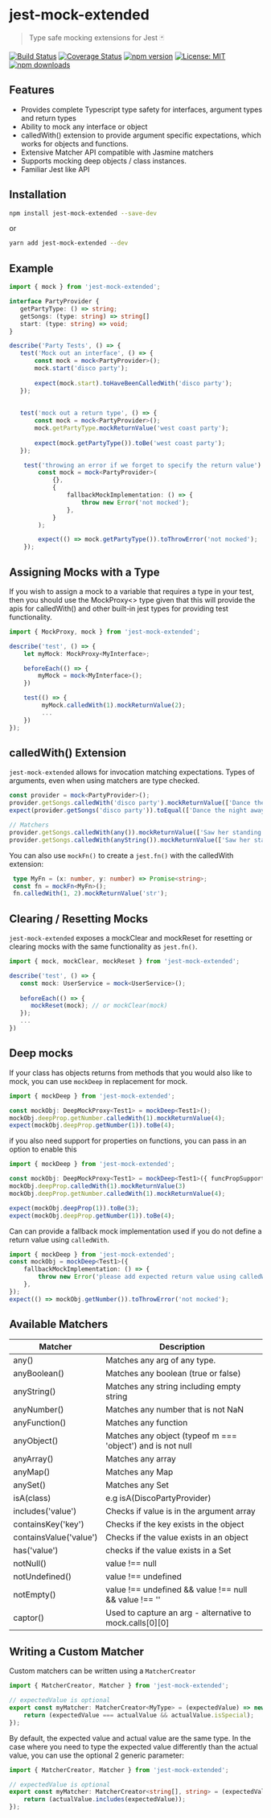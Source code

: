 # jest-mock-extended
> Type safe mocking extensions for Jest 🃏

[![Build Status](https://travis-ci.com/marchaos/jest-mock-extended.svg?branch=master)](https://travis-ci.com/marchaos/jest-mock-extended)
[![Coverage Status](https://coveralls.io/repos/github/marchaos/jest-mock-extended/badge.svg?branch=master)](https://coveralls.io/github/marchaos/jest-mock-extended?branch=master)
[![npm version](https://badge.fury.io/js/jest-mock-extended.svg)](https://badge.fury.io/js/jest-mock-extended)
[![License: MIT](https://img.shields.io/badge/License-MIT-yellow.svg)](https://opensource.org/licenses/MIT)
[![npm downloads](https://badgen.net/npm/dw/jest-mock-extended)](https://badge.fury.io/js/jest-mock-extended)

## Features
- Provides complete Typescript type safety for interfaces, argument types and return types
- Ability to mock any interface or object
- calledWith() extension to provide argument specific expectations, which works for objects and functions.
- Extensive Matcher API compatible with Jasmine matchers
- Supports mocking deep objects / class instances.
- Familiar Jest like API

## Installation
```bash
npm install jest-mock-extended --save-dev
```
or
```bash
yarn add jest-mock-extended --dev
```

## Example

```ts
import { mock } from 'jest-mock-extended';

interface PartyProvider {
   getPartyType: () => string;
   getSongs: (type: string) => string[]
   start: (type: string) => void;
}

describe('Party Tests', () => {
   test('Mock out an interface', () => {
       const mock = mock<PartyProvider>();
       mock.start('disco party');
       
       expect(mock.start).toHaveBeenCalledWith('disco party');
   });
   
   
   test('mock out a return type', () => {
       const mock = mock<PartyProvider>();
       mock.getPartyType.mockReturnValue('west coast party');
       
       expect(mock.getPartyType()).toBe('west coast party');
   });

    test('throwing an error if we forget to specify the return value')
        const mock = mock<PartyProvider>(
            {},
            {
                fallbackMockImplementation: () => {
                    throw new Error('not mocked');
                },
            }
        );

        expect(() => mock.getPartyType()).toThrowError('not mocked');
    });
```

## Assigning Mocks with a Type

If you wish to assign a mock to a variable that requires a type in your test, then you should use the MockProxy<> type
given that this will provide the apis for calledWith() and other built-in jest types for providing test functionality.

```ts
import { MockProxy, mock } from 'jest-mock-extended';

describe('test', () => {
    let myMock: MockProxy<MyInterface>;

    beforeEach(() => {
        myMock = mock<MyInterface>();
    })

    test(() => {
         myMock.calledWith(1).mockReturnValue(2);
         ...
    })
});

```

## calledWith() Extension

```jest-mock-extended``` allows for invocation matching expectations. Types of arguments, even when using matchers are type checked.

```ts
const provider = mock<PartyProvider>();
provider.getSongs.calledWith('disco party').mockReturnValue(['Dance the night away', 'Stayin Alive']);
expect(provider.getSongs('disco party')).toEqual(['Dance the night away', 'Stayin Alive']);

// Matchers
provider.getSongs.calledWith(any()).mockReturnValue(['Saw her standing there']);
provider.getSongs.calledWith(anyString()).mockReturnValue(['Saw her standing there']);

```
You can also use ```mockFn()``` to create a ```jest.fn()``` with the calledWith extension:

```ts
 type MyFn = (x: number, y: number) => Promise<string>;
 const fn = mockFn<MyFn>();
 fn.calledWith(1, 2).mockReturnValue('str');
```

## Clearing / Resetting Mocks

```jest-mock-extended``` exposes a mockClear and mockReset for resetting or clearing mocks with the same 
functionality as ```jest.fn()```.

```ts
import { mock, mockClear, mockReset } from 'jest-mock-extended';

describe('test', () => {
   const mock: UserService = mock<UserService>();
   
   beforeEach(() => {
      mockReset(mock); // or mockClear(mock)
   });
   ...
})
```

## Deep mocks

If your class has objects returns from methods that you would also like to mock, you can use ```mockDeep``` in 
replacement for mock.

```ts
import { mockDeep } from 'jest-mock-extended';

const mockObj: DeepMockProxy<Test1> = mockDeep<Test1>();
mockObj.deepProp.getNumber.calledWith(1).mockReturnValue(4);
expect(mockObj.deepProp.getNumber(1)).toBe(4);
```
if you also need support for properties on functions, you can pass in an option to enable this

```ts
import { mockDeep } from 'jest-mock-extended';

const mockObj: DeepMockProxy<Test1> = mockDeep<Test1>({ funcPropSupport: true });
mockObj.deepProp.calledWith(1).mockReturnValue(3)
mockObj.deepProp.getNumber.calledWith(1).mockReturnValue(4);

expect(mockObj.deepProp(1)).toBe(3);
expect(mockObj.deepProp.getNumber(1)).toBe(4);
```

Can can provide a fallback mock implementation used if you do not define a return value using `calledWith`.

```ts
import { mockDeep } from 'jest-mock-extended';
const mockObj = mockDeep<Test1>({
    fallbackMockImplementation: () => {
        throw new Error('please add expected return value using calledWith');
    },
});
expect(() => mockObj.getNumber()).toThrowError('not mocked');
```


## Available Matchers


| Matcher               | Description                                                           |
|-----------------------|-----------------------------------------------------------------------|
|any()                  | Matches any arg of any type.                                          |
|anyBoolean()           | Matches any boolean (true or false)                                   |
|anyString()            | Matches any string including empty string                             |
|anyNumber()            | Matches any number that is not NaN                                    |
|anyFunction()          | Matches any function                                                  |
|anyObject()            | Matches any object (typeof m === 'object') and is not null            |
|anyArray()             | Matches any array                                                     |
|anyMap()               | Matches any Map                                                       |
|anySet()               | Matches any Set                                                       |
|isA(class)             | e.g isA(DiscoPartyProvider)                                           |
|includes('value')      | Checks if value is in the argument array                              |
|containsKey('key')     |  Checks if the key exists in the object                               |
|containsValue('value') | Checks if the value exists in an object                               |
|has('value')           | checks if the value exists in a Set                                   |
|notNull()              | value !== null                                                        |
|notUndefined()         | value !== undefined                                                   |
|notEmpty()             | value !== undefined && value !== null && value !== ''                 |
|captor()               | Used to capture an arg - alternative to mock.calls[0][0]              |

## Writing a Custom Matcher

Custom matchers can be written using a ```MatcherCreator```

```ts
import { MatcherCreator, Matcher } from 'jest-mock-extended';

// expectedValue is optional
export const myMatcher: MatcherCreator<MyType> = (expectedValue) => new Matcher((actualValue) => {
    return (expectedValue === actualValue && actualValue.isSpecial);
});
```

By default, the expected value and actual value are the same type. In the case where you need to type the expected value 
differently than the actual value, you can use the optional 2 generic parameter:

```ts
import { MatcherCreator, Matcher } from 'jest-mock-extended';

// expectedValue is optional
export const myMatcher: MatcherCreator<string[], string> = (expectedValue) => new Matcher((actualValue) => {
    return (actualValue.includes(expectedValue));
});
```